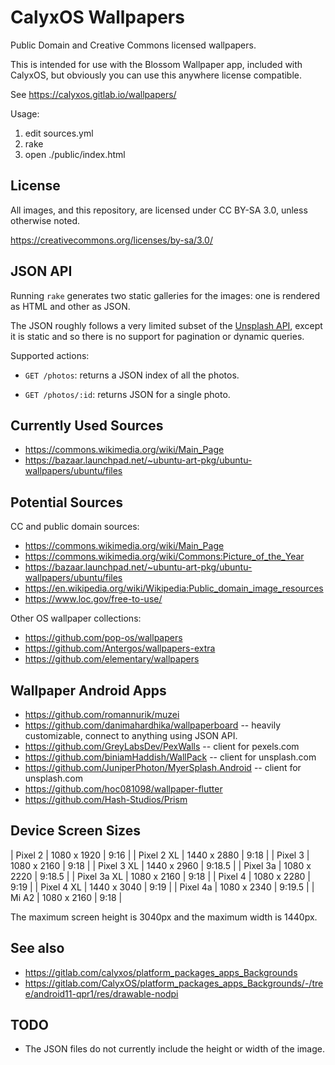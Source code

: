 # CalyxOS Wallpapers

Public Domain and Creative Commons licensed wallpapers.

This is intended for use with the Blossom Wallpaper app, included with CalyxOS, but obviously you can use this anywhere license compatible.

See https://calyxos.gitlab.io/wallpapers/

Usage:

1. edit sources.yml
2. rake
3. open ./public/index.html

## License

All images, and this repository, are licensed under CC BY-SA 3.0, unless otherwise noted.

https://creativecommons.org/licenses/by-sa/3.0/

## JSON API

Running `rake` generates two static galleries for the images: one is rendered as HTML and other as JSON.

The JSON roughly follows a very limited subset of the [Unsplash API](https://unsplash.com/documentation), except it is static and so there is no support for pagination or dynamic queries.

Supported actions:

* `GET /photos`: returns a JSON index of all the photos.

* `GET /photos/:id`: returns JSON for a single photo.

## Currently Used Sources

* https://commons.wikimedia.org/wiki/Main_Page
* https://bazaar.launchpad.net/~ubuntu-art-pkg/ubuntu-wallpapers/ubuntu/files

## Potential Sources

CC and public domain sources:

* https://commons.wikimedia.org/wiki/Main_Page
* https://commons.wikimedia.org/wiki/Commons:Picture_of_the_Year
* https://bazaar.launchpad.net/~ubuntu-art-pkg/ubuntu-wallpapers/ubuntu/files
* https://en.wikipedia.org/wiki/Wikipedia:Public_domain_image_resources
* https://www.loc.gov/free-to-use/

Other OS wallpaper collections:

* https://github.com/pop-os/wallpapers
* https://github.com/Antergos/wallpapers-extra
* https://github.com/elementary/wallpapers

## Wallpaper Android Apps

* https://github.com/romannurik/muzei
* https://github.com/danimahardhika/wallpaperboard -- heavily customizable, connect to anything using JSON API.
* https://github.com/GreyLabsDev/PexWalls -- client for pexels.com
* https://github.com/biniamHaddish/WallPack -- client for unsplash.com
* https://github.com/JuniperPhoton/MyerSplash.Android -- client for unsplash.com
* https://github.com/hoc081098/wallpaper-flutter
* https://github.com/Hash-Studios/Prism

## Device Screen Sizes

| Pixel 2     | 1080 x 1920 | 9:16   |
| Pixel 2 XL  | 1440 x 2880 | 9:18   |
| Pixel 3     | 1080 x 2160 | 9:18   |
| Pixel 3 XL  | 1440 x 2960 | 9:18.5 |
| Pixel 3a    | 1080 x 2220 | 9:18.5 |
| Pixel 3a XL | 1080 x 2160 | 9:18   |
| Pixel 4     | 1080 x 2280 | 9:19   |
| Pixel 4 XL  | 1440 x 3040 | 9:19   |
| Pixel 4a    | 1080 x 2340 | 9:19.5 |
| Mi A2       | 1080 x 2160 | 9:18   |

The maximum screen height is 3040px and the maximum width is 1440px.

## See also

* https://gitlab.com/calyxos/platform_packages_apps_Backgrounds
* https://gitlab.com/CalyxOS/platform_packages_apps_Backgrounds/-/tree/android11-qpr1/res/drawable-nodpi

## TODO

* The JSON files do not currently include the height or width of the image.
